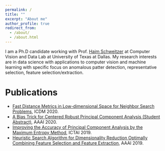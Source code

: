 ```yaml
---
permalink: /
title: ""
excerpt: "About me"
author_profile: true
redirect_from: 
  - /about/
  - /about.html
---
```

I am a Ph.D candidate working with Prof. [Haim Schweitzer](https://personal.utdallas.edu/~haim/)
at Computer Vision and Data Lab
at University of Texas at Dallas.
My research interests are in data science with applications to 
computer vision and machine learning with specific focus on anomalous patter detection, representative selection, feature selection/extraction.


Publications
======
<!--   <ul>{% for post in site.publications %}
    {% include archive-single-cv.html %}
  {% endfor %}</ul> -->
- [Fast Distance Metrics in Low-dimensional Space for Neighbor Search Problems](files/paper_2020_ent2.pdf), ICDM 2020.
- [A Bias Trick for Centered Robust Principal Component Analysis (Student Abstract)](files/paper_2020_bias_abstract.pdf), AAAI 2020.
- [Improving the Accuracy of Principal Component Analysis by the Maximum Entropy Method](files/paper_2019_ent1.pdf), ICTAI 2019.
- [Heuristic Search Algorithm for Dimensionality Reduction Optimally Combining Feature Selection and Feature Extraction](files/paper_2019_hlr.pdf), AAAI 2019.